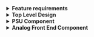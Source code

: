 <link href="style.css" rel="stylesheet"></link>
<details>
<summary>
  <b>Feature requirements</b>
</summary>

- Output waveforms

  - Sine (wave table)
  - Step (varied DC according to step settings)
  - Square (toggled GPIO)
  - Triangle (DAC generator)
  - Sawtooth (DAC generator)
  - Pulse
  - PWM
  - Random/WhiteNoise (DAC generator)

- ~Output waveform MUX/switch to redirect output from MCU pins to Output BNC connector (if needed)~

- Output waveform frequency adjust (using rotary encoder)

- Output waveform DC bias adjust with ext. dual supply PGA (using rotary encoder)

- Output waveform gain/attenuation adjust (using rotary encoder)

- ~Redirect output to internal digital filter (FMAC)~

- Display to show active output waveform and attributes (frequency, DC bias, amplitude, relative gain)

- Input BNC connector for control voltage (to set the output waveform amplitude, trigger the output waveform)

- Output BNC connector for output waveform. 50Ω impedance.

</details>

<details>
<summary>
  <b>Top Level Design</b>
</summary>
  <p><center><img src="FunctionGeneratorM4_TopLevel.svg"></p>
</details>

<details>
<summary>
  <b>PSU Component</b>
</summary>
  <p><center><img src="FunctionGeneratorM4_PSU.svg"></p>
</details>

<details>
<summary>
  <b>Analog Front End Component</b>
</summary>
  <p><center><img src="FunctionGeneratorM4_AnalogFrontEnd.svg"></p>
</details>
